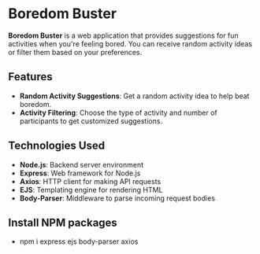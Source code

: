 # Boredom Buster

**Boredom Buster** is a web application that provides suggestions for fun activities when you're feeling bored. You can receive random activity ideas or filter them based on your preferences.

## Features

- **Random Activity Suggestions**: Get a random activity idea to help beat boredom.
- **Activity Filtering**: Choose the type of activity and number of participants to get customized suggestions.

## Technologies Used

- **Node.js**: Backend server environment
- **Express**: Web framework for Node.js
- **Axios**: HTTP client for making API requests
- **EJS**: Templating engine for rendering HTML
- **Body-Parser**: Middleware to parse incoming request bodies

## Install NPM packages

- npm i express ejs body-parser axios

